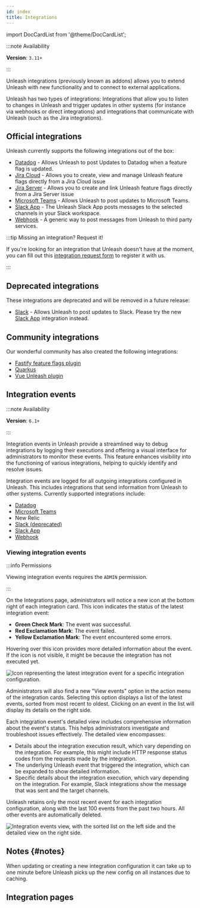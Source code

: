 ```yaml
---
id: index
title: Integrations
---
```

import DocCardList from '@theme/DocCardList';

:::note Availability

**Version**: `3.11+`

:::

Unleash integrations (previously known as addons) allows you to extend Unleash with new functionality and to connect to external applications.

Unleash has two types of integrations: Integrations that allow you to listen to changes in Unleash and trigger updates in other systems (for instance via webhooks or direct integrations) and integrations that communicate with Unleash (such as the Jira integrations).

## Official integrations

Unleash currently supports the following integrations out of the box:

- [Datadog](./datadog) - Allows Unleash to post Updates to Datadog when a feature flag is updated.
- [Jira Cloud](./jira-cloud-plugin-usage) - Allows you to create, view and manage Unleash feature flags directly from a Jira Cloud issue
- [Jira Server](./jira-server-plugin-usage) - Allows you to create and link Unleash feature flags directly from a Jira Server issue
- [Microsoft Teams](./teams) - Allows Unleash to post updates to Microsoft Teams.
- [Slack App](./slack-app) - The Unleash Slack App posts messages to the selected channels in your Slack workspace.
- [Webhook](./webhook) - A generic way to post messages from Unleash to third party services.

:::tip Missing an integration? Request it!

If you're looking for an integration that Unleash doesn't have at the moment, you can fill out this [integration request form](https://docs.google.com/forms/d/e/1FAIpQLScR1_iuoQiKq89c0TKtj0gM02JVWyQ2hQ-YchBMc2GRrGf7uw/viewform) to register it with us.

:::

## Deprecated integrations

These integrations are deprecated and will be removed in a future release:

- [Slack](./slack) - Allows Unleash to post updates to Slack. Please try the new [Slack App](./slack-app) integration instead.

## Community integrations

Our wonderful community has also created the following integrations:

- [Fastify feature flags plugin](https://gitlab.com/m03geek/fastify-feature-flags#unleash-provider)
- [Quarkus](https://github.com/quarkiverse/quarkus-unleash)
- [Vue Unleash plugin](https://github.com/crishellco/vue-unleash)

## Integration events

:::note Availability

**Version**: `6.1+`

:::

Integration events in Unleash provide a streamlined way to debug integrations by logging their executions and offering a visual interface for administrators to monitor these events. This feature enhances visibility into the functioning of various integrations, helping to quickly identify and resolve issues.

Integration events are logged for all outgoing integrations configured in Unleash. This includes integrations that send information from Unleash to other systems. Currently supported integrations include:

 - [Datadog](./datadog)
 - [Microsoft Teams](./teams)
 - New Relic
 - [Slack (deprecated)](./slack)
 - [Slack App](./slack-app)
 - [Webhook](./webhook)

### Viewing integration events

:::info Permissions

Viewing integration events requires the `ADMIN` permission.

:::

On the Integrations page, administrators will notice a new icon at the bottom right of each integration card. This icon indicates the status of the latest integration event:

 - **Green Check Mark**: The event was successful.
 - **Red Exclamation Mark**: The event failed.
 - **Yellow Exclamation Mark**: The event encountered some errors.

Hovering over this icon provides more detailed information about the event. If the icon is not visible, it might be because the integration has not executed yet.

![Icon representing the latest integration event for a specific integration configuration.](/img/integration-events/integration-events-latest.png)

Administrators will also find a new "View events" option in the action menu of the integration cards. Selecting this option displays a list of the latest events, sorted from most recent to oldest. Clicking on an event in the list will display its details on the right side.

Each integration event's detailed view includes comprehensive information about the event's status. This helps administrators investigate and troubleshoot issues effectively. The detailed view encompasses:

 - Details about the integration execution result, which vary depending on the integration. For example, this might include HTTP response status codes from the requests made by the integration.
 - The underlying Unleash event that triggered the integration, which can be expanded to show detailed information.
 - Specific details about the integration execution, which vary depending on the integration. For example, Slack integrations show the message that was sent and the target channels.

Unleash retains only the most recent event for each integration configuration, along with the last 100 events from the past two hours. All other events are automatically deleted.

![Integration events view, with the sorted list on the left side and the detailed view on the right side.](/img/integration-events/integration-events-list-details.png)

## Notes {#notes}

When updating or creating a new integration configuration it can take up to one minute before Unleash picks up the new config on all instances due to caching.

## Integration pages

<DocCardList />
